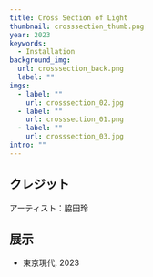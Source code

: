 ```yaml
---
title: Cross Section of Light
thumbnail: crosssection_thumb.png
year: 2023
keywords:
  - Installation
background_img:
  url: crosssection_back.png
  label: ""
imgs:
  - label: ""
    url: crosssection_02.jpg
  - label: ""
    url: crosssection_01.png
  - label: ""
    url: crosssection_03.jpg
intro: ""
---
```


## クレジット

アーティスト：脇田玲

## 展示

- 東京現代, 2023
